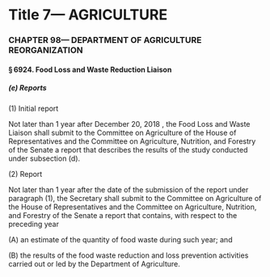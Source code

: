 
# Title 7— AGRICULTURE
### CHAPTER 98— DEPARTMENT OF AGRICULTURE REORGANIZATION
#### § 6924. Food Loss and Waste Reduction Liaison
##### (e) Reports

(1) Initial report

Not later than 1 year after December 20, 2018 , the Food Loss and Waste Liaison shall submit to the Committee on Agriculture of the House of Representatives and the Committee on Agriculture, Nutrition, and Forestry of the Senate a report that describes the results of the study conducted under subsection (d).

(2) Report

Not later than 1 year after the date of the submission of the report under paragraph (1), the Secretary shall submit to the Committee on Agriculture of the House of Representatives and the Committee on Agriculture, Nutrition, and Forestry of the Senate a report that contains, with respect to the preceding year

(A) an estimate of the quantity of food waste during such year; and

(B) the results of the food waste reduction and loss prevention activities carried out or led by the Department of Agriculture.
